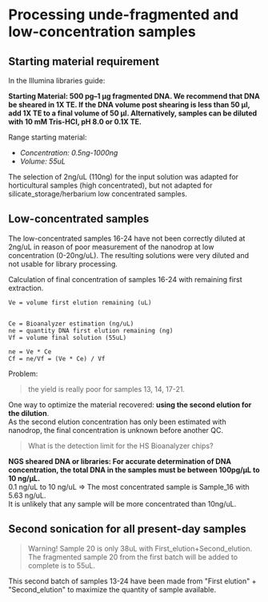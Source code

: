 # Processing unde-fragmented and low-concentration samples


## Starting material requirement

In the Illumina libraries guide:

**Starting Material: 500 pg–1 μg fragmented DNA. We recommend that DNA
be sheared in 1X TE. If the DNA volume post shearing is less than 50 μl, add
1X TE to a final volume of 50 μl. Alternatively, samples can be diluted with
10 mM Tris-HCl, pH 8.0 or 0.1X TE.**

Range starting material:
- *Concentration: 0.5ng-1000ng*
- *Volume: 55uL*

The selection of 2ng/uL (110ng) for the input solution was adapted for horticultural samples (high concentrated), but not adapted for silicate_storage/herbarium low concentrated samples.



## Low-concentrated samples

The low-concentrated samples 16-24 have not been correctly diluted at 2ng/uL in reason of poor measurement of the nanodrop at low concentration (0-20ng/uL). The resulting solutions were very diluted and not usable for library processing. 

Calculation of final concentration of samples 16-24 with remaining first extraction.  

	Ve = volume first elution remaining (uL)
	
	
	Ce = Bioanalyzer estimation (ng/uL) 
	ne = quantity DNA first elution remaining (ng)
	Vf = volume final solution (55uL)
	
	ne = Ve * Ce
	Cf = ne/Vf = (Ve * Ce) / Vf


Problem: 
> the yield is really poor for samples 13, 14, 17-21.  

One way to optimize the material recovered: **using the second elution for the dilution**.  
As the second elution concentration has only been estimated with nanodrop, the final concentration is unknown before another QC. 

> What is the detection limit for the HS Bioanalyzer chips?  

**NGS sheared DNA or libraries: For accurate determination of DNA concentration, the total DNA in the samples must be between 100pg/μL to 10 ng/μL.**  
0.1 ng/uL to 10 ng/uL => The most concentrated sample is Sample_16 with 5.63 ng/uL.  
It is unlikely that any sample will be more concentrated than 10ng/uL.


## Second sonication for all present-day samples

> Warning! Sample 20 is only 38uL with First_elution+Second_elution.
> The fragmented sample 20 from the first batch will be added to complete is to 55uL.

This second batch of samples 13-24 have been made from "First elution" + "Second_elution" to maximize the quantity of sample available.


 